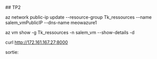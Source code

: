 \## TP2



az network public-ip update --resource-group Tk\_ressources --name salem\_vmPublicIP --dns-name meowazure1

az vm show -g Tk\_ressources -n salem\_vm --show-details -d

curl http://172.161.167.27:8000

sortie: 

<!DOCTYPE html>

<html lang="en">

<head>

&nbsp;   <meta charset="UTF-8">

&nbsp;   <meta name="viewport" content="width=device-width, initial-scale=1.0">

&nbsp;   <title>Purr Messages - Cat Message Board</title>

&nbsp;   <style>

&nbsp;       /\* Modern CSS with cat-themed design \*/

&nbsp;       :root {

&nbsp;           --primary: #ff6b6b;

&nbsp;           --secondary: #4ecdc4;

&nbsp;           --accent: #ffd166;

&nbsp;           --dark: #1a1a2e;

&nbsp;           --light: #f8f9fa;

&nbsp;           --gradient: linear-gradient(135deg, #667eea 0%, #764ba2 100%);

&nbsp;           --cat-paw: #ff9a8b;

&nbsp;       }

// Format timestamp

&nbsp;       function formatTime(timestamp) {

&nbsp;           const date = new Date(timestamp);

&nbsp;           return date.toLocaleString();

&nbsp;       }



&nbsp;       // Auto-refresh messages every 30 seconds

&nbsp;       setInterval(loadMessages, 30000);

&nbsp;   </script>

</body>







\# creation de la vm en utilisant cloud-init

az vm create --resource-group Tk\_ressources --name ma\_vm\_cloudinit --image Ubuntu2204 --custom-data "~/.ssh/cloud-init.txt" --ssh-key-values "C:\\Users\\tosss\\.ssh\\cloud\_tp.pub" --location switzerlandnorth --size Standard\_B1s





\# verification du bon fonctionnement de cloud-init

ssh tk@172.161.95.92

sudo systemctl status cloud-init

cloud-init status

ls -al /var/log/cloud-init\*







\# Ajout d'un nouvel user

\- name: crack

&nbsp;   sudo: ALL=(ALL) NOPASSWD:ALL

&nbsp;   groups: sudo

&nbsp;   shell: /bin/bash

&nbsp;   ssh\_authorized\_keys:

&nbsp;     - ssh-ed25519 AAAAC3NzaC1lZDI1NTE5AAAAIA2kd0T4xSrbiguOnBRSCV8kuiFtAFP8ZHSOPwtKpaLT tosss@Salem

packages:

&nbsp; - mysql-server

&nbsp; - mysql-client



runcmd:

&nbsp; - systemctl enable mysql

&nbsp; - systemctl start MySQL



&nbsp; - for i in $(seq 1 30); do ss -lnp | grep -q ':3306' \&\& break || sleep 1; done

&nbsp; 

&nbsp; - mysql -e "CREATE DATABASE IF NOT EXISTS meow\_database;"

&nbsp; - mysql -e "CREATE USER IF NOT EXISTS 'meow'@'%' IDENTIFIED BY 'meow';"

&nbsp; - mysql -e "GRANT ALL PRIVILEGES ON meow\_database.\* TO 'meow'@'%';"

&nbsp; - mysql -e "FLUSH PRIVILEGES;"



\# creation de la nouvelle vm

az vm create --resource-group Tk\_ressources --name azure2\_tp2 --image Ubuntu2204 --custom-data "C:\\Users\\tosss\\.ssh\\cloud-init.txt" --ssh-key-values "C:\\Users\\tosss\\.ssh\\cloud\_tp.pub" --location switzerlandnorth --size Standard\_B1s



ssh crack@172.161.31.178

mysql -u meow -pmeow -h 127.0.0.1

SHOW DATABASES; 









\## Partie III

\# Creation de KeyVault et du secret



az keyvault create --name meowVault --resource-group Tk\_ressources --location switzerlandnorth --enable-rbac-authorization false



ssh az1



sudo apt update



sudo apt install ca-certificates curl apt-transport-https lsb-release gnupg -y



curl -sL https://packages.microsoft.com/keys/microsoft.asc | sudo gpg --dearmor -o /etc/apt/trusted.gpg.d/microsoft.gpg

AZ\_REPO=$(lsb\_release -cs)

echo "deb \[arch=amd64] https://packages.microsoft.com/repos/azure-cli/ $AZ\_REPO main" | sudo tee /etc/apt/sources.list.d/azure-cli.list



sudo apt update

sudo apt install azure-cli -y

az version

az login --identity --allow-no-subscriptions

az keyvault secret show --vault-name meowVault --name "TestSecret"







\# script:
#!/bin/bash



az login --identity --allow-no-subscriptions > /dev/null 2>\&1



DB\_PASSWORD=$(az keyvault secret show --vault-name meowVault --name DBPASSWORD --query value -o tsv)



ENV\_FILE="/opt/meow/.env"



if \[ ! -f "$ENV\_FILE" ]; then

&nbsp; echo "Erreur : fichier .env introuvable à $ENV\_FILE"

&nbsp; exit 1

fi



sed -i "s/^DB\_PASSWORD=.\*/DB\_PASSWORD=${DB\_PASSWORD}/" "$ENV\_FILE"



sudo nano get\_secrets.sh

sudo mv get\_secrets.sh /usr/local/bin

sudo chown webapp:webapp /usr/local/bin/get\_secrets.sh

sudo chmod 750 /usr/local/bin/get\_secrets.sh





\#  Exécution automatique

sudo nano /etc/systemd/system/webapp.service

ExecStartPre=/usr/local/bin/get\_secrets.sh

sudo systemctl daemon-reload

sudo systemctl restart webapp.service



sudo systemctl status webapp.service

&nbsp;Process: 17429 ExecStartPre=/usr/local/bin/get\_secrets.sh (code=exited, status=0/SUCCESS)



cat /opt/meow/.env



















